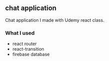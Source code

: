 ## chat application

Chat application I made with Udemy react class.

### What I used

- react router
- react-transition
- firebase database
